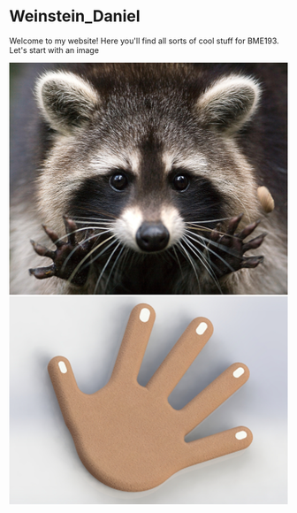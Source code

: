 <html>
<body>

<h1> Weinstein_Daniel</h1>

Welcome to my website! Here you'll find all sorts of cool stuff for BME193. 
Let's start with an image


<img src= "Raccoon.jpg">
<img src = "dw_hand.png">

</body>
</html>
